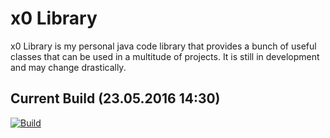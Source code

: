 # x0 Library

x0 Library is my personal java code library that provides a bunch of useful classes that can be used in a multitude of projects. It is still in development and may change drastically.

## Current Build (23.05.2016 14:30)
[![Build](http://xeroserver.org/img/download_button.png)](http://xeroserver.org/files/x0_Library.jar)

